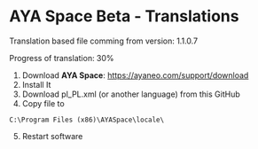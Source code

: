 # AYA Space Beta - Translations 

Translation based file comming from version: 1.1.0.7

Progress of translation: 30%

1. Download **AYA Space**: https://ayaneo.com/support/download
2. Install It
3. Download pl_PL.xml (or another language) from this GitHub
4. Copy file to
```
C:\Program Files (x86)\AYASpace\locale\
```
5. Restart software
